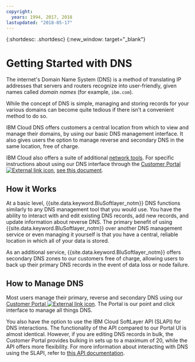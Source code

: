 ```yaml
---
copyright:
  years: 1994, 2017, 2018
lastupdated: "2018-05-17"
---
```


{:shortdesc: .shortdesc}
{:new_window: target="_blank"}

# Getting Started with DNS

The internet's Domain Name System (DNS) is a method of translating IP addresses that servers and routers recognize into user-friendly, given names called _domain names_ (for example, `ibm.com`).

While the concept of DNS is simple, managing and storing records for your various domains can become quite tedious if there isn’t a convenient method to do so.

IBM Cloud DNS offers customers a central location from which to view and manage their domains, by using our basic DNS management interface. It also gives users the option to manage reverse and secondary DNS in the same location, free of charge.

IBM Cloud also offers a suite of additional [network tools](https://console.bluemix.net/docs/infrastructure/network-tools/getting-started.html#getting-started-with-network-tools). For specific instructions about using our DNS interface through the [Customer Portal ![External link icon](../../icons/launch-glyph.svg "External link icon")](https://control.softlayer.com/), [see this document](using-the-dns-interface.html).

## How it Works
At a basic level, {{site.data.keyword.BluSoftlayer_notm}} DNS functions similarly to any DNS management tool that you would use. You have the ability to interact with and edit existing DNS records, add new records, and update information about reverse DNS. The primary benefit of using {{site.data.keyword.BluSoftlayer_notm}} over another DNS management service or even managing it yourself is that you have a central, reliable location in which all of your data is stored.

As an additional service, {{site.data.keyword.BluSoftlayer_notm}} offers secondary DNS zones to our customers free of charge, allowing users to back up their primary DNS records in the event of data loss or node failure.

## How to Manage DNS
Most users manage their primary, reverse and secondary DNS using our [Customer Portal ![External link icon](../../icons/launch-glyph.svg "External link icon")](https://control.softlayer.com/). The Portal is our point and click interface to manage all things DNS.

You also have the option to use the IBM Cloud SoftLayer API (SLAPI) for DNS interactions. The functionality of the API compared to our Portal UI is almost identical. However, if you are editing DNS records in bulk, the Customer Portal provides bulking in sets up to a maximum of 20, while the API offers more flexibility. For more information about interacting with DNS using the SLAPI, refer to [this API documentation](dns-api.html).


